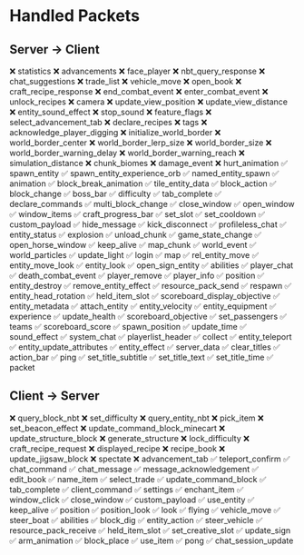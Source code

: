 # Handled Packets

## Server -> Client

❌ statistics
❌ advancements
❌ face_player
❌ nbt_query_response
❌ chat_suggestions
❌ trade_list
❌ vehicle_move
❌ open_book
❌ craft_recipe_response
❌ end_combat_event
❌ enter_combat_event
❌ unlock_recipes
❌ camera
❌ update_view_position
❌ update_view_distance
❌ entity_sound_effect
❌ stop_sound
❌ feature_flags
❌ select_advancement_tab
❌ declare_recipes
❌ tags
❌ acknowledge_player_digging
❌ initialize_world_border
❌ world_border_center
❌ world_border_lerp_size
❌ world_border_size
❌ world_border_warning_delay
❌ world_border_warning_reach
❌ simulation_distance
❌ chunk_biomes
❌ damage_event
❌ hurt_animation
✅ spawn_entity
✅ spawn_entity_experience_orb
✅ named_entity_spawn
✅ animation
✅ block_break_animation
✅ tile_entity_data
✅ block_action
✅ block_change
✅ boss_bar
✅ difficulty
✅ tab_complete
✅ declare_commands
✅ multi_block_change
✅ close_window
✅ open_window
✅ window_items
✅ craft_progress_bar
✅ set_slot
✅ set_cooldown
✅ custom_payload
✅ hide_message
✅ kick_disconnect
✅ profileless_chat
✅ entity_status
✅ explosion
✅ unload_chunk
✅ game_state_change
✅ open_horse_window
✅ keep_alive
✅ map_chunk
✅ world_event
✅ world_particles
✅ update_light
✅ login
✅ map
✅ rel_entity_move
✅ entity_move_look
✅ entity_look
✅ open_sign_entity
✅ abilities
✅ player_chat
✅ death_combat_event
✅ player_remove
✅ player_info
✅ position
✅ entity_destroy
✅ remove_entity_effect
✅ resource_pack_send
✅ respawn
✅ entity_head_rotation
✅ held_item_slot
✅ scoreboard_display_objective
✅ entity_metadata
✅ attach_entity
✅ entity_velocity
✅ entity_equipment
✅ experience
✅ update_health
✅ scoreboard_objective
✅ set_passengers
✅ teams
✅ scoreboard_score
✅ spawn_position
✅ update_time
✅ sound_effect
✅ system_chat
✅ playerlist_header
✅ collect
✅ entity_teleport
✅ entity_update_attributes
✅ entity_effect
✅ server_data
✅ clear_titles
✅ action_bar
✅ ping
✅ set_title_subtitle
✅ set_title_text
✅ set_title_time
✅ packet

## Client -> Server

❌ query_block_nbt
❌ set_difficulty
❌ query_entity_nbt
❌ pick_item
❌ set_beacon_effect
❌ update_command_block_minecart
❌ update_structure_block
❌ generate_structure
❌ lock_difficulty
❌ craft_recipe_request
❌ displayed_recipe
❌ recipe_book
❌ update_jigsaw_block
❌ spectate
❌ advancement_tab
✅ teleport_confirm
✅ chat_command
✅ chat_message
✅ message_acknowledgement
✅ edit_book
✅ name_item
✅ select_trade
✅ update_command_block
✅ tab_complete
✅ client_command
✅ settings
✅ enchant_item
✅ window_click
✅ close_window
✅ custom_payload
✅ use_entity
✅ keep_alive
✅ position
✅ position_look
✅ look
✅ flying
✅ vehicle_move
✅ steer_boat
✅ abilities
✅ block_dig
✅ entity_action
✅ steer_vehicle
✅ resource_pack_receive
✅ held_item_slot
✅ set_creative_slot
✅ update_sign
✅ arm_animation
✅ block_place
✅ use_item
✅ pong
✅ chat_session_update
